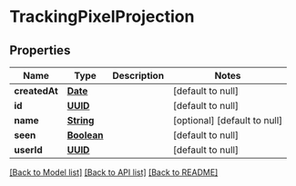 # TrackingPixelProjection
## Properties

Name | Type | Description | Notes
------------ | ------------- | ------------- | -------------
**createdAt** | [**Date**](DateTime) |  | [default to null]
**id** | [**UUID**](UUID) |  | [default to null]
**name** | [**String**](string) |  | [optional] [default to null]
**seen** | [**Boolean**](boolean) |  | [default to null]
**userId** | [**UUID**](UUID) |  | [default to null]

[[Back to Model list]](../README#documentation-for-models) [[Back to API list]](../README#documentation-for-api-endpoints) [[Back to README]](../README)

